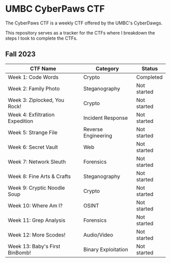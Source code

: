 # UMBC CyberPaws CTF
The CyberPaws CTF is a weekly CTF offered by the UMBC's CyberDawgs.

This repository serves as a tracker for the CTFs where I breakdown the steps I took to complete the CTFs.

## Fall 2023
| CTF Name | Category | Status | 
|---       |---       |---     |
| Week 1: Code Words | Crypto | Completed |
| Week 2: Family Photo | Steganography | Not started |
| Week 3: Ziplocked, You Rock! | Crypto |  Not started |
| Week 4: Exfiltration Expedition | Incident Response |  Not started |
| Week 5: Strange File | Reverse Engineering |  Not started |
| Week 6: Secret Vault | Web |  Not started |
| Week 7: Network Sleuth | Forensics |  Not started |
| Week 8: Fine Arts & Crafts | Steganography |  Not started |
| Week 9: Cryptic Noodle Soup | Crypto |  Not started |
| Week 10: Where Am I? | OSINT |  Not started |
| Week 11: Grep Analysis | Forensics |  Not started |
| Week 12: More Scodes! | Audio/Video |  Not started |
| Week 13: Baby's First BinBomb! | Binary Exploitation |  Not started |